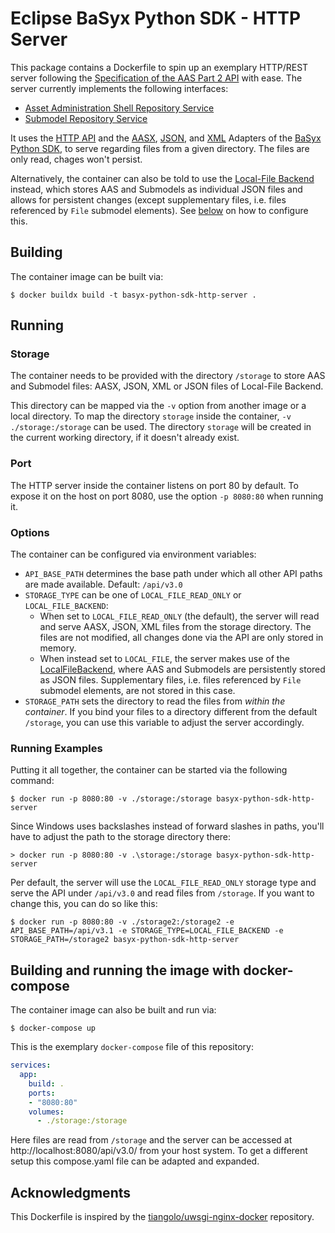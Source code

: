 # Eclipse BaSyx Python SDK - HTTP Server

This package contains a Dockerfile to spin up an exemplary HTTP/REST server following the [Specification of the AAS Part 2 API][6] with ease.
The server currently implements the following interfaces:

- [Asset Administration Shell Repository Service][4]
- [Submodel Repository Service][5]

It uses the [HTTP API][1] and the [AASX][7], [JSON][8], and [XML][9] Adapters of the [BaSyx Python SDK][3], to serve regarding files from a given directory.
The files are only read, chages won't persist.

Alternatively, the container can also be told to use the [Local-File Backend][2] instead, which stores AAS and Submodels as individual JSON files and allows for persistent changes (except supplementary files, i.e. files referenced by `File` submodel elements).
See [below](#options) on how to configure this.

## Building
The container image can be built via:
```
$ docker buildx build -t basyx-python-sdk-http-server .
```

## Running

### Storage
The container needs to be provided with the directory `/storage` to store AAS and Submodel files: AASX, JSON, XML or JSON files of Local-File Backend.

This directory can be mapped via the `-v` option from another image or a local directory.
To map the directory `storage` inside the container, `-v ./storage:/storage` can be used.
The directory `storage` will be created in the current working directory, if it doesn't already exist.

### Port
The HTTP server inside the container listens on port 80 by default.
To expose it on the host on port 8080, use the option `-p 8080:80` when running it.

### Options
The container can be configured via environment variables:
- `API_BASE_PATH` determines the base path under which all other API paths are made available.
  Default: `/api/v3.0`
- `STORAGE_TYPE` can be one of `LOCAL_FILE_READ_ONLY` or `LOCAL_FILE_BACKEND`:
  - When set to `LOCAL_FILE_READ_ONLY` (the default), the server will read and serve AASX, JSON, XML files from the storage directory.
    The files are not modified, all changes done via the API are only stored in memory.
  - When instead set to `LOCAL_FILE`, the server makes use of the [LocalFileBackend][2], where AAS and Submodels are persistently stored as JSON files.
    Supplementary files, i.e. files referenced by `File` submodel elements, are not stored in this case.
- `STORAGE_PATH` sets the directory to read the files from *within the container*. If you bind your files to a directory different from the default `/storage`, you can use this variable to adjust the server accordingly.

### Running Examples

Putting it all together, the container can be started via the following command:
```
$ docker run -p 8080:80 -v ./storage:/storage basyx-python-sdk-http-server
```

Since Windows uses backslashes instead of forward slashes in paths, you'll have to adjust the path to the storage directory there:
```
> docker run -p 8080:80 -v .\storage:/storage basyx-python-sdk-http-server
```

Per default, the server will use the `LOCAL_FILE_READ_ONLY` storage type and serve the API under `/api/v3.0` and read files from `/storage`. If you want to change this, you can do so like this:
```
$ docker run -p 8080:80 -v ./storage2:/storage2 -e API_BASE_PATH=/api/v3.1 -e STORAGE_TYPE=LOCAL_FILE_BACKEND -e STORAGE_PATH=/storage2 basyx-python-sdk-http-server
```

## Building and running the image with docker-compose

The container image can also be built and run via:
```
$ docker-compose up
```

This is the exemplary `docker-compose` file of this repository:
````yaml
services:
  app:
    build: .
    ports:
    - "8080:80"
    volumes:
      - ./storage:/storage

````

Here files are read from `/storage` and the server can be accessed at http://localhost:8080/api/v3.0/ from your host system. 
To get a different setup this compose.yaml file can be adapted and expanded.

## Acknowledgments

This Dockerfile is inspired by the [tiangolo/uwsgi-nginx-docker][10] repository.

[1]: https://github.com/eclipse-basyx/basyx-python-sdk/pull/238
[2]: https://basyx-python-sdk.readthedocs.io/en/latest/backend/local_file.html
[3]: https://github.com/eclipse-basyx/basyx-python-sdk
[4]: https://app.swaggerhub.com/apis/Plattform_i40/AssetAdministrationShellRepositoryServiceSpecification/V3.0.1_SSP-001
[5]: https://app.swaggerhub.com/apis/Plattform_i40/SubmodelRepositoryServiceSpecification/V3.0.1_SSP-001
[6]: https://industrialdigitaltwin.org/content-hub/aasspecifications/idta_01002-3-0_application_programming_interfaces
[7]: https://basyx-python-sdk.readthedocs.io/en/latest/adapter/aasx.html#adapter-aasx
[8]: https://basyx-python-sdk.readthedocs.io/en/latest/adapter/json.html
[9]: https://basyx-python-sdk.readthedocs.io/en/latest/adapter/xml.html
[10]: https://github.com/tiangolo/uwsgi-nginx-docker
